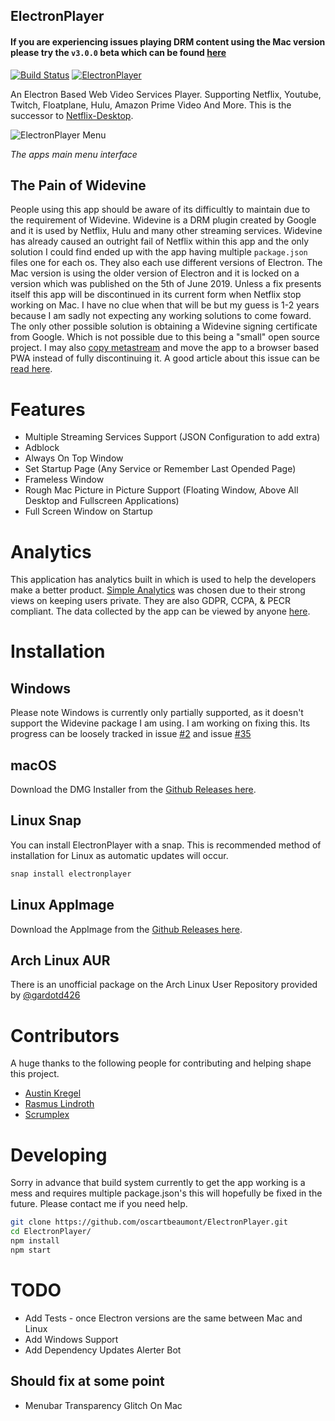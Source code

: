 ## ElectronPlayer

#### If you are experiencing issues playing DRM content using the Mac version please try the `v3.0.0` beta which can be found [here](https://electronplayer-beta.otbeaumont.me/)

[![Build Status](https://travis-ci.org/oscartbeaumont/ElectronPlayer.svg?branch=master)](https://travis-ci.org/oscartbeaumont/ElectronPlayer)
[![ElectronPlayer](https://snapcraft.io/electronplayer/badge.svg)](https://snapcraft.io/electronplayer)

An Electron Based Web Video Services Player. Supporting Netflix, Youtube, Twitch, Floatplane, Hulu, Amazon Prime Video And More. This is the successor to [Netflix-Desktop](https://github.com/oscartbeaumont/Netflix-Desktop).

![ElectronPlayer Menu](docs/ElectronPlayer.png)

_The apps main menu interface_

## The Pain of Widevine

People using this app should be aware of its difficultly to maintain due to the requirement of Widevine. Widevine is a DRM plugin created by Google and it is used by Netflix, Hulu and many other streaming services. Widevine has already caused an outright fail of Netflix within this app and the only solution I could find ended up with the app having multiple `package.json` files one for each os. They also each use different versions of Electron. The Mac version is using the older version of Electron and it is locked on a version which was published on the 5th of June 2019. Unless a fix presents itself this app will be discontinued in its current form when Netflix stop working on Mac. I have no clue when that will be but my guess is 1-2 years because I am sadly not expecting any working solutions to come foward. The only other possible solution is obtaining a Widevine signing certificate from Google. Which is not possible due to this being a "small" open source project. I may also [copy metastream](https://github.com/samuelmaddock/metastream/issues/85) and move the app to a browser based PWA instead of fully discontinuing it. A good article about this issue can be [read here](https://blog.samuelmaddock.com/posts/google-widevine-blocked-my-browser/).

# Features

- Multiple Streaming Services Support (JSON Configuration to add extra)
- Adblock
- Always On Top Window
- Set Startup Page (Any Service or Remember Last Opended Page)
- Frameless Window
- Rough Mac Picture in Picture Support (Floating Window, Above All Desktop and Fullscreen Applications)
- Full Screen Window on Startup

# Analytics

This application has analytics built in which is used to help the developers make a better product. [Simple Analytics](https://simpleanalytics.com) was chosen due to their strong views on keeping users private. They are also GDPR, CCPA, & PECR compliant. The data collected by the app can be viewed by anyone [here](https://simpleanalytics.com/electronplayer.otbeaumont.me).

# Installation

## Windows

Please note Windows is currently only partially supported, as it doesn't support the Widevine package I am using. I am working on fixing this. Its progress can be loosely tracked in issue [#2](https://github.com/oscartbeaumont/ElectronPlayer/issues/2) and issue [#35](https://github.com/oscartbeaumont/ElectronPlayer/issues/35)

## macOS

Download the DMG Installer from the [Github Releases here](https://github.com/oscartbeaumont/ElectronPlayer/releases).

## Linux Snap

You can install ElectronPlayer with a snap. This is recommended method of installation for Linux as automatic updates will occur.

```bash
snap install electronplayer
```

## Linux AppImage

Download the AppImage from the [Github Releases here](https://github.com/oscartbeaumont/ElectronPlayer/releases).

## Arch Linux AUR

There is an unofficial package on the Arch Linux User Repository provided by [@gardotd426](https://github.com/gardotd426)

# Contributors

A huge thanks to the following people for contributing and helping shape this project.

- [Austin Kregel](https://github.com/austinkregel)
- [Rasmus Lindroth](https://github.com/RasmusLindroth)
- [Scrumplex](https://github.com/Scrumplex)

# Developing

Sorry in advance that build system currently to get the app working is a mess and requires multiple package.json's this will hopefully be fixed in the future. Please contact me if you need help.

```bash
git clone https://github.com/oscartbeaumont/ElectronPlayer.git
cd ElectronPlayer/
npm install
npm start
```

# TODO

- Add Tests - once Electron versions are the same between Mac and Linux
- Add Windows Support
- Add Dependency Updates Alerter Bot

## Should fix at some point

- Menubar Transparency Glitch On Mac
